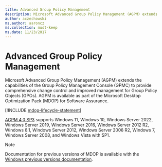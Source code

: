 ```yaml
---
title: Advanced Group Policy Management
description: Microsoft Advanced Group Policy Management (AGPM) extends the capabilities of the Group Policy Management Console (GPMC) to provide comprehensive change control and improved management for Group Policy Objects (GPOs).
author: aczechowski
ms.author: aaroncz
ms.collection: must-keep
ms.date: 11/23/2017
---
```


# Advanced Group Policy Management

Microsoft Advanced Group Policy Management (AGPM) extends the capabilities of the Group Policy Management Console (GPMC) to provide comprehensive change control and improved management for Group Policy Objects (GPOs). AGPM is available as part of the Microsoft Desktop Optimization Pack (MDOP) for Software Assurance.

[!INCLUDE [mdop-lifecycle-statement](../includes/mdop-lifecycle-statement.md)]

[AGPM 4.0 SP3](whats-new-in-agpm-40-sp3.md) supports Windows 11, Windows 10, Windows Server 2022, Windows Server 2019, Windows Server 2016, Windows Server 2012 R2, Windows 8.1, Windows Server 2012, Windows Server 2008 R2, Windows 7, Windows Server 2008, and Windows Vista with SP1.

> [!NOTE]
> Documentation for previous versions of MDOP is available with the [Windows previous versions documentation](/previous-versions/windows/microsoft-desktop-optimization-pack/).
